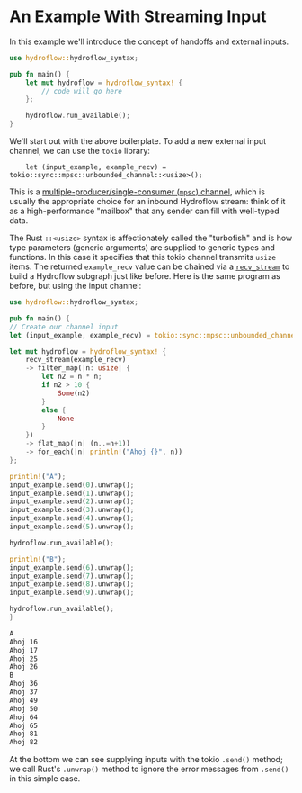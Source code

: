 # An Example With Streaming Input

In this example we'll introduce the concept of handoffs and external inputs.

```rust
use hydroflow::hydroflow_syntax;

pub fn main() {
    let mut hydroflow = hydroflow_syntax! {
        // code will go here
    };

    hydroflow.run_available();
}
```

We'll start out with the above boilerplate. To add a new external input
channel, we can use the `tokio` library:
```rust, ignore
    let (input_example, example_recv) = tokio::sync::mpsc::unbounded_channel::<usize>();
```
This is a [multiple-producer/single-consumer (`mpsc`) channel](https://docs.rs/tokio/latest/tokio/sync/mpsc/fn.unbounded_channel.html), which is usually the appropriate choice for an inbound Hydroflow stream:
think of it as a high-performance "mailbox" that any sender can fill with well-typed data.

The Rust `::<usize>` syntax is affectionately
called the "turbofish" and is how type parameters (generic arguments) are
supplied to generic types and functions. In this case it specifies that this tokio channel
transmits `usize` items.
The returned `example_recv` value can be chained via a [`recv_stream`](./surface_ops#example_recv) 
to build a Hydroflow subgraph just like before. Here is the same program as before, but using the
input channel:
```rust
use hydroflow::hydroflow_syntax;

pub fn main() {
// Create our channel input
let (input_example, example_recv) = tokio::sync::mpsc::unbounded_channel::<usize>();

let mut hydroflow = hydroflow_syntax! {
    recv_stream(example_recv)
    -> filter_map(|n: usize| {
        let n2 = n * n;
        if n2 > 10 {
            Some(n2)
        }
        else {
            None
        }
    })
    -> flat_map(|n| (n..=n+1))
    -> for_each(|n| println!("Ahoj {}", n))
};

println!("A");
input_example.send(0).unwrap();
input_example.send(1).unwrap();
input_example.send(2).unwrap();
input_example.send(3).unwrap();
input_example.send(4).unwrap();
input_example.send(5).unwrap();

hydroflow.run_available();

println!("B");
input_example.send(6).unwrap();
input_example.send(7).unwrap();
input_example.send(8).unwrap();
input_example.send(9).unwrap();

hydroflow.run_available();
}
```
```txt
A
Ahoj 16
Ahoj 17
Ahoj 25
Ahoj 26
B
Ahoj 36
Ahoj 37
Ahoj 49
Ahoj 50
Ahoj 64
Ahoj 65
Ahoj 81
Ahoj 82
```
At the bottom we can see supplying inputs with the tokio `.send()` method; we call Rust's `.unwrap()` 
method to ignore the error messages from `.send()` in this simple case. 
